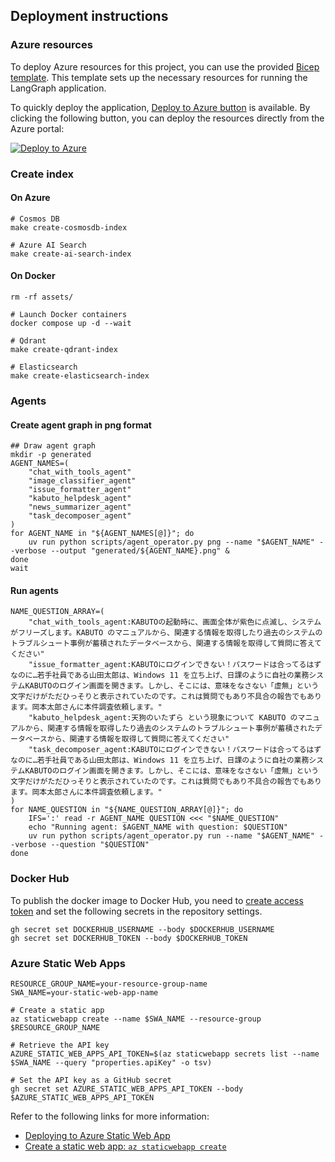 ## Deployment instructions

### Azure resources

To deploy Azure resources for this project, you can use the provided [Bicep template](https://github.com/ks6088ts-labs/baseline-environment-on-azure-bicep/tree/main/infra/scenarios/template-langgraph). This template sets up the necessary resources for running the LangGraph application.

To quickly deploy the application, [Deploy to Azure button](https://learn.microsoft.com/azure/azure-resource-manager/templates/deploy-to-azure-button) is available. By clicking the following button, you can deploy the resources directly from the Azure portal:

[![Deploy to Azure](https://aka.ms/deploytoazurebutton)](https://portal.azure.com/#create/Microsoft.Template/uri/https%3A%2F%2Fraw.githubusercontent.com%2Fks6088ts-labs%2Fbaseline-environment-on-azure-bicep%2Frefs%2Fheads%2Fmain%2Finfra%2Fscenarios%2Ftemplate-langgraph%2Fazuredeploy.json)

### Create index

#### On Azure

```shell
# Cosmos DB
make create-cosmosdb-index

# Azure AI Search
make create-ai-search-index
```

#### On Docker

```shell
rm -rf assets/

# Launch Docker containers
docker compose up -d --wait

# Qdrant
make create-qdrant-index

# Elasticsearch
make create-elasticsearch-index
```

### Agents

#### Create agent graph in png format

```shell
## Draw agent graph
mkdir -p generated
AGENT_NAMES=(
    "chat_with_tools_agent"
    "image_classifier_agent"
    "issue_formatter_agent"
    "kabuto_helpdesk_agent"
    "news_summarizer_agent"
    "task_decomposer_agent"
)
for AGENT_NAME in "${AGENT_NAMES[@]}"; do
    uv run python scripts/agent_operator.py png --name "$AGENT_NAME" --verbose --output "generated/${AGENT_NAME}.png" &
done
wait
```

#### Run agents

```shell
NAME_QUESTION_ARRAY=(
    "chat_with_tools_agent:KABUTOの起動時に、画面全体が紫色に点滅し、システムがフリーズします。KABUTO のマニュアルから、関連する情報を取得したり過去のシステムのトラブルシュート事例が蓄積されたデータベースから、関連する情報を取得して質問に答えてください"
    "issue_formatter_agent:KABUTOにログインできない！パスワードは合ってるはずなのに…若手社員である山田太郎は、Windows 11 を立ち上げ、日課のように自社の業務システムKABUTOのログイン画面を開きます。しかし、そこには、意味をなさない「虚無」という文字だけがただひっそりと表示されていたのです。これは質問でもあり不具合の報告でもあります。岡本太郎さんに本件調査依頼します。"
    "kabuto_helpdesk_agent:天狗のいたずら という現象について KABUTO のマニュアルから、関連する情報を取得したり過去のシステムのトラブルシュート事例が蓄積されたデータベースから、関連する情報を取得して質問に答えてください"
    "task_decomposer_agent:KABUTOにログインできない！パスワードは合ってるはずなのに…若手社員である山田太郎は、Windows 11 を立ち上げ、日課のように自社の業務システムKABUTOのログイン画面を開きます。しかし、そこには、意味をなさない「虚無」という文字だけがただひっそりと表示されていたのです。これは質問でもあり不具合の報告でもあります。岡本太郎さんに本件調査依頼します。"
)
for NAME_QUESTION in "${NAME_QUESTION_ARRAY[@]}"; do
    IFS=':' read -r AGENT_NAME QUESTION <<< "$NAME_QUESTION"
    echo "Running agent: $AGENT_NAME with question: $QUESTION"
    uv run python scripts/agent_operator.py run --name "$AGENT_NAME" --verbose --question "$QUESTION"
done
```

### Docker Hub

To publish the docker image to Docker Hub, you need to [create access token](https://app.docker.com/settings/personal-access-tokens/create) and set the following secrets in the repository settings.

```shell
gh secret set DOCKERHUB_USERNAME --body $DOCKERHUB_USERNAME
gh secret set DOCKERHUB_TOKEN --body $DOCKERHUB_TOKEN
```

### Azure Static Web Apps

```shell
RESOURCE_GROUP_NAME=your-resource-group-name
SWA_NAME=your-static-web-app-name

# Create a static app
az staticwebapp create --name $SWA_NAME --resource-group $RESOURCE_GROUP_NAME

# Retrieve the API key
AZURE_STATIC_WEB_APPS_API_TOKEN=$(az staticwebapp secrets list --name $SWA_NAME --query "properties.apiKey" -o tsv)

# Set the API key as a GitHub secret
gh secret set AZURE_STATIC_WEB_APPS_API_TOKEN --body $AZURE_STATIC_WEB_APPS_API_TOKEN
```

Refer to the following links for more information:

- [Deploying to Azure Static Web App](https://docs.github.com/en/actions/use-cases-and-examples/deploying/deploying-to-azure-static-web-app)
- [Create a static web app: `az staticwebapp create`](https://learn.microsoft.com/en-us/cli/azure/staticwebapp?view=azure-cli-latest#az-staticwebapp-create)
